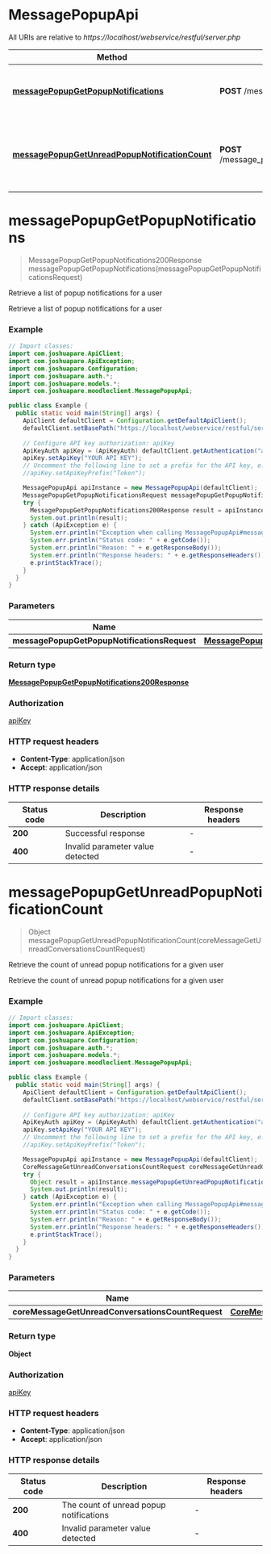 # MessagePopupApi

All URIs are relative to *https://localhost/webservice/restful/server.php*

| Method | HTTP request | Description |
|------------- | ------------- | -------------|
| [**messagePopupGetPopupNotifications**](MessagePopupApi.md#messagePopupGetPopupNotifications) | **POST** /message_popup_get_popup_notifications | Retrieve a list of popup notifications for a user |
| [**messagePopupGetUnreadPopupNotificationCount**](MessagePopupApi.md#messagePopupGetUnreadPopupNotificationCount) | **POST** /message_popup_get_unread_popup_notification_count | Retrieve the count of unread popup notifications for a given user |


<a id="messagePopupGetPopupNotifications"></a>
# **messagePopupGetPopupNotifications**
> MessagePopupGetPopupNotifications200Response messagePopupGetPopupNotifications(messagePopupGetPopupNotificationsRequest)

Retrieve a list of popup notifications for a user

Retrieve a list of popup notifications for a user

### Example
```java
// Import classes:
import com.joshuapare.ApiClient;
import com.joshuapare.ApiException;
import com.joshuapare.Configuration;
import com.joshuapare.auth.*;
import com.joshuapare.models.*;
import com.joshuapare.moodleclient.MessagePopupApi;

public class Example {
  public static void main(String[] args) {
    ApiClient defaultClient = Configuration.getDefaultApiClient();
    defaultClient.setBasePath("https://localhost/webservice/restful/server.php");
    
    // Configure API key authorization: apiKey
    ApiKeyAuth apiKey = (ApiKeyAuth) defaultClient.getAuthentication("apiKey");
    apiKey.setApiKey("YOUR API KEY");
    // Uncomment the following line to set a prefix for the API key, e.g. "Token" (defaults to null)
    //apiKey.setApiKeyPrefix("Token");

    MessagePopupApi apiInstance = new MessagePopupApi(defaultClient);
    MessagePopupGetPopupNotificationsRequest messagePopupGetPopupNotificationsRequest = new MessagePopupGetPopupNotificationsRequest(); // MessagePopupGetPopupNotificationsRequest | 
    try {
      MessagePopupGetPopupNotifications200Response result = apiInstance.messagePopupGetPopupNotifications(messagePopupGetPopupNotificationsRequest);
      System.out.println(result);
    } catch (ApiException e) {
      System.err.println("Exception when calling MessagePopupApi#messagePopupGetPopupNotifications");
      System.err.println("Status code: " + e.getCode());
      System.err.println("Reason: " + e.getResponseBody());
      System.err.println("Response headers: " + e.getResponseHeaders());
      e.printStackTrace();
    }
  }
}
```

### Parameters

| Name | Type | Description  | Notes |
|------------- | ------------- | ------------- | -------------|
| **messagePopupGetPopupNotificationsRequest** | [**MessagePopupGetPopupNotificationsRequest**](MessagePopupGetPopupNotificationsRequest.md)|  | |

### Return type

[**MessagePopupGetPopupNotifications200Response**](MessagePopupGetPopupNotifications200Response.md)

### Authorization

[apiKey](../README.md#apiKey)

### HTTP request headers

 - **Content-Type**: application/json
 - **Accept**: application/json

### HTTP response details
| Status code | Description | Response headers |
|-------------|-------------|------------------|
| **200** | Successful response |  -  |
| **400** | Invalid parameter value detected |  -  |

<a id="messagePopupGetUnreadPopupNotificationCount"></a>
# **messagePopupGetUnreadPopupNotificationCount**
> Object messagePopupGetUnreadPopupNotificationCount(coreMessageGetUnreadConversationsCountRequest)

Retrieve the count of unread popup notifications for a given user

Retrieve the count of unread popup notifications for a given user

### Example
```java
// Import classes:
import com.joshuapare.ApiClient;
import com.joshuapare.ApiException;
import com.joshuapare.Configuration;
import com.joshuapare.auth.*;
import com.joshuapare.models.*;
import com.joshuapare.moodleclient.MessagePopupApi;

public class Example {
  public static void main(String[] args) {
    ApiClient defaultClient = Configuration.getDefaultApiClient();
    defaultClient.setBasePath("https://localhost/webservice/restful/server.php");
    
    // Configure API key authorization: apiKey
    ApiKeyAuth apiKey = (ApiKeyAuth) defaultClient.getAuthentication("apiKey");
    apiKey.setApiKey("YOUR API KEY");
    // Uncomment the following line to set a prefix for the API key, e.g. "Token" (defaults to null)
    //apiKey.setApiKeyPrefix("Token");

    MessagePopupApi apiInstance = new MessagePopupApi(defaultClient);
    CoreMessageGetUnreadConversationsCountRequest coreMessageGetUnreadConversationsCountRequest = new CoreMessageGetUnreadConversationsCountRequest(); // CoreMessageGetUnreadConversationsCountRequest | 
    try {
      Object result = apiInstance.messagePopupGetUnreadPopupNotificationCount(coreMessageGetUnreadConversationsCountRequest);
      System.out.println(result);
    } catch (ApiException e) {
      System.err.println("Exception when calling MessagePopupApi#messagePopupGetUnreadPopupNotificationCount");
      System.err.println("Status code: " + e.getCode());
      System.err.println("Reason: " + e.getResponseBody());
      System.err.println("Response headers: " + e.getResponseHeaders());
      e.printStackTrace();
    }
  }
}
```

### Parameters

| Name | Type | Description  | Notes |
|------------- | ------------- | ------------- | -------------|
| **coreMessageGetUnreadConversationsCountRequest** | [**CoreMessageGetUnreadConversationsCountRequest**](CoreMessageGetUnreadConversationsCountRequest.md)|  | |

### Return type

**Object**

### Authorization

[apiKey](../README.md#apiKey)

### HTTP request headers

 - **Content-Type**: application/json
 - **Accept**: application/json

### HTTP response details
| Status code | Description | Response headers |
|-------------|-------------|------------------|
| **200** | The count of unread popup notifications |  -  |
| **400** | Invalid parameter value detected |  -  |


